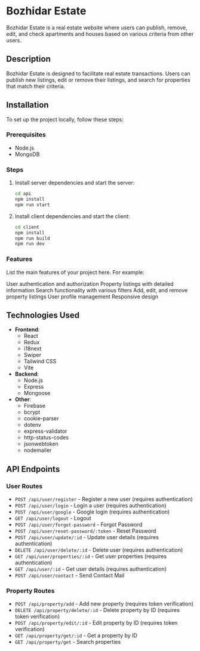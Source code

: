 # Bozhidar Estate

Bozhidar Estate is a real estate website where users can publish, remove, edit, and check apartments and houses based on various criteria from other users.

## Description
Bozhidar Estate is designed to facilitate real estate transactions. Users can publish new listings, edit or remove their listings, and search for properties that match their criteria.

## Installation
To set up the project locally, follow these steps:

### Prerequisites
- Node.js
- MongoDB

### Steps
1. Install server dependencies and start the server:
   ```bash
   cd api
   npm install
   npm run start

2. Install client dependencies and start the client:
   ```bash
   cd client
   npm install
   npm run build
   npm run dev

### Features
List the main features of your project here. For example:

User authentication and authorization
Property listings with detailed information
Search functionality with various filters
Add, edit, and remove property listings
User profile management
Responsive design

## Technologies Used
- **Frontend**:
  - React
  - Redux
  - i18next
  - Swiper
  - Tailwind CSS
  - Vite
- **Backend**:
  - Node.js
  - Express
  - Mongoose
- **Other**:
  - Firebase
  - bcrypt
  - cookie-parser
  - dotenv
  - express-validator
  - http-status-codes
  - jsonwebtoken
  - nodemailer

## API Endpoints

### User Routes
- `POST /api/user/register` - Register a new user (requires authentication)
- `POST /api/user/login` - Login a user (requires authentication)
- `POST /api/user/google` - Google login (requires authentication)
- `GET /api/user/logout` - Logout
- `POST /api/user/forgot-password` - Forgot Password
- `POST /api/user/reset-password/:token` - Reset Password
- `POST /api/user/update/:id` - Update user details (requires authentication)
- `DELETE /api/user/delete/:id` - Delete user (requires authentication)
- `GET /api/user/properties/:id` - Get user properties (requires authentication)
- `GET /api/user/:id` - Get user details (requires authentication)
- `POST /api/user/contact` - Send Contact Mail

### Property Routes
- `POST /api/property/add` - Add new property (requires token verification)
- `DELETE /api/property/delete/:id` - Delete property by ID (requires token verification)
- `POST /api/property/edit/:id` - Edit property by ID (requires token verification)
- `GET /api/property/get/:id` - Get a property by ID
- `GET /api/property/get` - Search properties